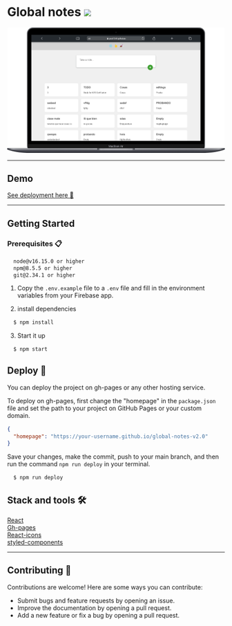 # Global notes <img width="24"  src="https://raw.githubusercontent.com/Pool1541/global-notes-v2.0/main/public/favicon.ico">

![App Screenshot](https://github.com/Pool1541/global-notes-v2.0/blob/main/src/images/global-notes-picture.png)

---

## Demo

<a href="https://pool1541.github.io/global-notes-v2.0/" target="_blank" rel="noopener noreferrer">See deployment here 🚀</a>
<br>

---

## Getting Started

### Prerequisites 📋

```
  node@v16.15.0 or higher
  npm@8.5.5 or higher
  git@2.34.1 or higher
```

1. Copy the `.env.example` file to a `.env` file and fill in the environment variables from your Firebase app.

2. install dependencies

```bash
  $ npm install
```

3. Start it up

```bash
  $ npm start
```

## Deploy 🚀

You can deploy the project on gh-pages or any other hosting service.

To deploy on gh-pages, first change the "homepage" in the `package.json` file and set the path to your project on GitHub Pages or your custom domain.

```json
{
  "homepage": "https://your-username.github.io/global-notes-v2.0"
}
```

Save your changes, make the commit, push to your main branch, and then run the command `npm run deploy` in your terminal.

```bash
  $ npm run deploy
```

## Stack and tools 🛠️

<a href="https://beta.es.reactjs.org/" target="_blank" rel="noopener noreferrer">React</a><br>
<a href="https://www.npmjs.com/package/gh-pages" target="_blank" rel="noopener noreferrer">Gh-pages</a><br>
<a href="https://react-icons.github.io/react-icons/" target="_blank" rel="noopener noreferrer">React-icons</a><br>
<a href="https://styled-components.com/" target="_blank" rel="noopener noreferrer">styled-components</a><br>

---

## Contributing 🤝

Contributions are welcome! Here are some ways you can contribute:

- Submit bugs and feature requests by opening an issue.
- Improve the documentation by opening a pull request.
- Add a new feature or fix a bug by opening a pull request.
